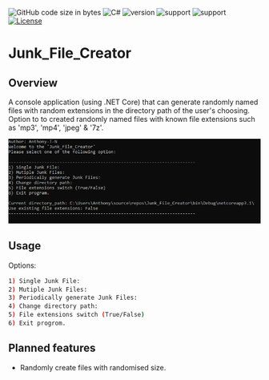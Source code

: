 ![GitHub code size in bytes](https://img.shields.io/github/languages/code-size/Anthony-T-N/Junk_File_Creator)
![C#](https://img.shields.io/badge/Language-C%23-green)
![version](https://img.shields.io/badge/version-1.0.0-yellow.svg)
![support](https://img.shields.io/badge/OS-Windows-orange.svg)
![support](https://img.shields.io/badge/OS-Linux-orange.svg)
[![License](https://img.shields.io/badge/License-BSD%203--Clause-blue.svg)](https://github.com/Anthony-T-N/Junk_File_Creator)

# Junk_File_Creator

Overview
-
A console application (using .NET Core) that can generate randomly named files with random extensions in the directory path of the user's choosing. Option to to created randomly named files with known file extensions such as 'mp3', 'mp4', 'jpeg' & '7z'.

<p align="center"> 
<img src="/menu_sample.PNG">
</p>

Usage
-
Options:

```sh
1) Single Junk File:
2) Mutiple Junk Files:
3) Periodically generate Junk Files:
4) Change directory path:
5) File extensions switch (True/False)
6) Exit progrom.
```

Planned features
-
- Randomly create files with randomised size.
